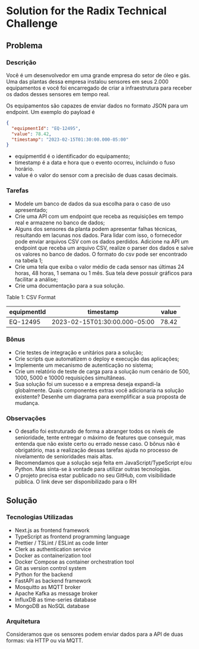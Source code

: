 # Solution for the Radix Technical Challenge

## Problema

### Descrição

Você é um desenvolvedor em uma grande empresa do setor de óleo e gás. Uma das plantas dessa empresa instalou sensores em seus 2.000 equipamentos e você foi encarregado de criar a infraestrutura para receber os dados desses sensores em tempo real.

Os equipamentos são capazes de enviar dados no formato JSON para um endpoint. Um exemplo do payload é

```json
{
  "equipmentId": "EQ-12495",
  "value": 78.42,
  "timestamp": "2023-02-15T01:30:00.000-05:00"
}
```

- equipmentId é o identificador do equipamento;
- timestamp é a data e hora que o evento ocorreu, incluindo o fuso horário.
- value é o valor do sensor com a precisão de duas casas decimais.

### Tarefas

- Modele um banco de dados da sua escolha para o caso de uso apresentado;
- Crie uma API com um endpoint que receba as requisições em tempo real e armazene no banco de dados;
- Alguns dos sensores da planta podem apresentar falhas técnicas, resultando em lacunas nos dados. Para lidar com isso, o fornecedor pode enviar arquivos CSV com os dados perdidos. Adicione na API um endpoint que receba um arquivo CSV, realize o parser dos dados e salve os valores no banco de dados. O formato do csv pode ser encontrado na tabela 1;
- Crie uma tela que exiba o valor médio de cada sensor nas últimas 24 horas, 48 horas, 1 semana ou 1 mês. Sua tela deve possuir gráficos para facilitar a análise;
- Crie uma documentação para a sua solução.

Table 1: CSV Format

| equipmentId | timestamp                     | value |
| ----------- | ----------------------------- | ----- |
| EQ-12495    | 2023-02-15T01:30:00.000-05:00 | 78.42 |

### Bônus

- Crie testes de integração e unitários para a solução;
- Crie scripts que automatizem o deploy e execução das aplicações;
- Implemente um mecanismo de autenticação no sistema;
- Crie um relatório de teste de carga para a solução num cenário de 500, 1000, 5000 e 10000 requisições simultâneas.
- Sua solução foi um sucesso e a empresa deseja expandi-la globalmente. Quais componentes extras você adicionaria na solução existente? Desenhe um diagrama para exemplificar a sua proposta de mudança.

### Observações

- O desafio foi estruturado de forma a abranger todos os níveis de senioridade, tente entregar o máximo de features que conseguir, mas entenda que não existe certo ou errado nesse caso. O bônus não é obrigatório, mas a realização dessas tarefas ajuda no processo de nivelamento de senioridades mais altas.
- Recomendamos que a solução seja feita em JavaScript/TypeScript e/ou Python. Mas sinta-se à vontade para utilizar outras tecnologias.
- O projeto precisa estar publicado no seu GitHub, com visibilidade pública. O link deve ser disponibilizado para o RH

## Solução

### Tecnologias Utilizadas

- Next.js as frontend framework
- TypeScript as frontend programming language
- Prettier / TSLint / ESLint as code linter
- Clerk as authentication service
- Docker as containerization tool
- Docker Compose as container orchestration tool
- Git as version control system
- Python for the backend
- FastAPI as backend framework
- Mosquitto as MQTT broker
- Apache Kafka as message broker
- InfluxDB as time-series database
- MongoDB as NoSQL database

### Arquitetura

Consideramos que os sensores podem enviar dados para a API de duas formas: via HTTP ou via MQTT.
